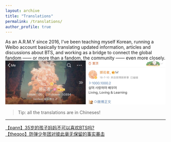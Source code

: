 ```yaml
---
layout: archive
title: "Translations"
permalink: /translations/
author_profile: true
---
```


As an A.R.M.Y since 2016, I've been teaching myself Korean, running a Weibo account basically translating updated information, articles and discussions about BTS, and working as a bridge to connect the global fandom —— or more than a fandom, the community —— even more closely.
![Account](/images/Account.JPG)

> Tip: all the translations are in Chineses! 

---

[【pann】35岁的孩子妈妈不可以喜欢BTS吗?](https://m.weibo.cn/5977544597/4306717124800429)
<br/>
[【theqoo】防弹少年团对彼此毫无保留的事实暴击](https://m.weibo.cn/5977544597/4314174370234159)





